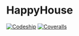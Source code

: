 # HappyHouse
[![Codeship](https://img.shields.io/codeship/5bf40c90-70b1-0135-46be-6a303cd569dd.svg)]()
[![Coveralls](https://img.shields.io/coveralls/jpkeane/happyhouse.svg)]()
